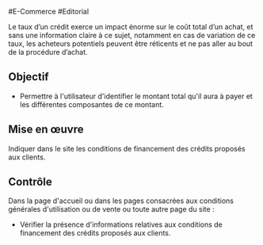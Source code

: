 
#E-Commerce #Editorial

Le taux d’un crédit exerce un impact énorme sur le coût total d’un achat, et sans une information claire à ce sujet, notamment en cas de variation de ce taux, les acheteurs potentiels peuvent être réticents et ne pas aller au bout de la procédure d’achat.


## Objectif

* Permettre à l'utilisateur d'identifier le montant total qu'il aura à payer et les différentes composantes de ce montant.

## Mise en œuvre

Indiquer dans le site les conditions de financement des crédits proposés aux clients.

## Contrôle

Dans la page d'accueil ou dans les pages consacrées aux conditions générales d'utilisation ou de vente ou toute autre page du site :

* Vérifier la présence d'informations relatives aux conditions de financement des crédits proposés aux clients.

